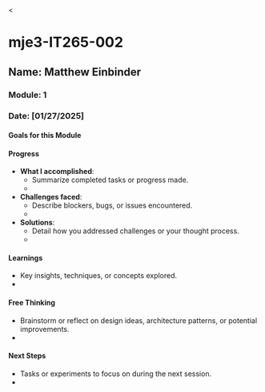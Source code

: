 <
# mje3-IT265-002
<!-- Markdown Docs:   https://docs.github.com/en/get-started/writing-on-github/getting-started-with-writing-and-formatting-on-github/basic-writing-and-formatting-syntax -->
## Name: Matthew Einbinder
### Module: 1

<!-- Repeat the below as needed-->
### Date: [01/27/2025]

#### Goals for this Module
<!-- Example Template (include the brackets to make a checklist, fill them in as appropriate
- [+] Relearn how to use GitHub
- [+] Learn how to use GitHub Pages
-->

#### Progress
- **What I accomplished**:
  - Summarize completed tasks or progress made.
  - <!--I have learend how to manipulate what page I am on and how to make pages in GitHub-->
- **Challenges faced**:
  - Describe blockers, bugs, or issues encountered.
  -  <!--My poor naming schemes coupled with a poor reading comphrension of GitHub tutorials lead to difficulty in renaming and reorganizing files-->
- **Solutions**:
  - Detail how you addressed challenges or your thought process.
  -  <!--Reread GitHub documentation for 1 hour until I realized I was reading the wrong stuff-->

#### Learnings
- Key insights, techniques, or concepts explored.
-  <!--I am aware of how to edit files, move files, and created GitHub Pages-->

#### Free Thinking
- Brainstorm or reflect on design ideas, architecture patterns, or potential improvements.
-  <!--I hope I can improve in my use of GitHub in the future as it is more useful then using Google Drive synch feature to save and manipulate code within a group-->


#### Next Steps
- Tasks or experiments to focus on during the next session.
-  <!--Reading the books on time for the class-->
>
